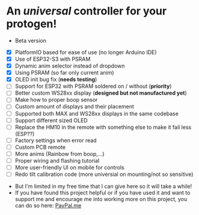 # An *universal* controller for your protogen!
- Beta version
- [x] PlatformIO based for ease of use (no longer Arduino IDE)
- [x] Use of ESP32-S3 with PSRAM
- [x] Dynamic anim selector instead of dropdown
- [x] Using PSRAM (so far only current anim)
- [x] OLED init bug fix (**needs testing**)
- [ ] Support for ESP32 with PSRAM soldered on / without (**priority**)
- [ ] Better custom WS28xx display (**designed but not manufactured yet**)
- [ ] Make how to proper boop sensor
- [ ] Custom amount of displays and their placement
- [ ] Supported both MAX and WS28xx displays in the same codebase
- [ ] Support different sized OLED
- [ ] Replace the HM10 in the remote with something else to make it fail less (ESP??)
- [ ] Factory settings when error read
- [ ] Custom PCB remote
- [ ] More anims (Rainbow from boop,...)
- [ ] Proper wiring and flashing tutorial
- [ ] More user-friendly UI on mobile for controls
- [ ] Redo tilt calibration code (more universial on mounting/not so sensitive)
  
- But I'm limited in my free time that I can give here so it will take a while!
- If you have found this project helpful or if you have used it and want to support me and encourage me into working more on this project, you can do so here: [PayPal.me](https://paypal.me/NCPlyn)
